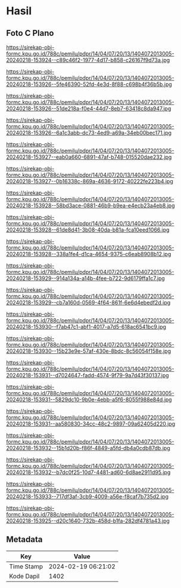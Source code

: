 # Hasil

## Foto C Plano

https://sirekap-obj-formc.kpu.go.id/788c/pemilu/pdpr/14/04/07/20/13/1404072013005-20240218-153924--c89c46f2-1977-4d17-b858-c26167f9d73a.jpg

https://sirekap-obj-formc.kpu.go.id/788c/pemilu/pdpr/14/04/07/20/13/1404072013005-20240218-153926--5fe46390-52fd-4e3d-8f88-c698b4f36b5b.jpg

https://sirekap-obj-formc.kpu.go.id/788c/pemilu/pdpr/14/04/07/20/13/1404072013005-20240218-153926--51de218a-f0e4-44d7-8eb7-63418c8da947.jpg

https://sirekap-obj-formc.kpu.go.id/788c/pemilu/pdpr/14/04/07/20/13/1404072013005-20240218-153926--6a1c3abb-dc73-4ed9-a69a-34eb00bec171.jpg

https://sirekap-obj-formc.kpu.go.id/788c/pemilu/pdpr/14/04/07/20/13/1404072013005-20240218-153927--eab0a660-6891-47af-b748-015520dae232.jpg

https://sirekap-obj-formc.kpu.go.id/788c/pemilu/pdpr/14/04/07/20/13/1404072013005-20240218-153927--0b16338c-869a-4636-9172-40222fe223b4.jpg

https://sirekap-obj-formc.kpu.go.id/788c/pemilu/pdpr/14/04/07/20/13/1404072013005-20240218-153928--58bd3ace-0881-46b9-b9ea-e4ecb23a4eb8.jpg

https://sirekap-obj-formc.kpu.go.id/788c/pemilu/pdpr/14/04/07/20/13/1404072013005-20240218-153928--61de8d41-3b08-40da-b81a-fca10eed1066.jpg

https://sirekap-obj-formc.kpu.go.id/788c/pemilu/pdpr/14/04/07/20/13/1404072013005-20240218-153928--338a1fe4-d1ca-4654-9375-c6eab8908b12.jpg

https://sirekap-obj-formc.kpu.go.id/788c/pemilu/pdpr/14/04/07/20/13/1404072013005-20240218-153929--914a134a-a14b-4fee-b722-9d6179ffa1c7.jpg

https://sirekap-obj-formc.kpu.go.id/788c/pemilu/pdpr/14/04/07/20/13/1404072013005-20240218-153929--cb7a160d-0569-4f64-861f-6e6d4ebedf2d.jpg

https://sirekap-obj-formc.kpu.go.id/788c/pemilu/pdpr/14/04/07/20/13/1404072013005-20240218-153930--f7ab47c1-abf1-4017-a7d5-618ac6541bc9.jpg

https://sirekap-obj-formc.kpu.go.id/788c/pemilu/pdpr/14/04/07/20/13/1404072013005-20240218-153930--15b23e9e-57af-430e-8bdc-8c56054f158e.jpg

https://sirekap-obj-formc.kpu.go.id/788c/pemilu/pdpr/14/04/07/20/13/1404072013005-20240218-153931--d7024647-fadd-4574-9f79-9a7d43f30137.jpg

https://sirekap-obj-formc.kpu.go.id/788c/pemilu/pdpr/14/04/07/20/13/1404072013005-20240218-153931--5829dc10-9b0e-4ebb-a5f6-8055f988e84d.jpg

https://sirekap-obj-formc.kpu.go.id/788c/pemilu/pdpr/14/04/07/20/13/1404072013005-20240218-153931--aa580830-34cc-48c2-9897-09a62405d220.jpg

https://sirekap-obj-formc.kpu.go.id/788c/pemilu/pdpr/14/04/07/20/13/1404072013005-20240218-153932--15b1d20b-f86f-4849-a5fd-db4a0cdb87db.jpg

https://sirekap-obj-formc.kpu.go.id/788c/pemilu/pdpr/14/04/07/20/13/1404072013005-20240218-153932--b7dc0f25-10d7-4481-ad60-6d8ae2911d95.jpg

https://sirekap-obj-formc.kpu.go.id/788c/pemilu/pdpr/14/04/07/20/13/1404072013005-20240218-153933--717df3af-3cb9-4009-a56e-f8caf7b735d2.jpg

https://sirekap-obj-formc.kpu.go.id/788c/pemilu/pdpr/14/04/07/20/13/1404072013005-20240218-153925--d20c1640-732b-458d-b1fa-282df4781a43.jpg


## Metadata

| Key        | Value               |
| ---------- | ------------------- |
| Time Stamp | 2024-02-19 06:21:02 |
| Kode Dapil | 1402                |



